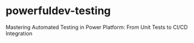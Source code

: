 # powerfuldev-testing
Mastering Automated Testing in Power Platform: From Unit Tests to CI/CD Integration
